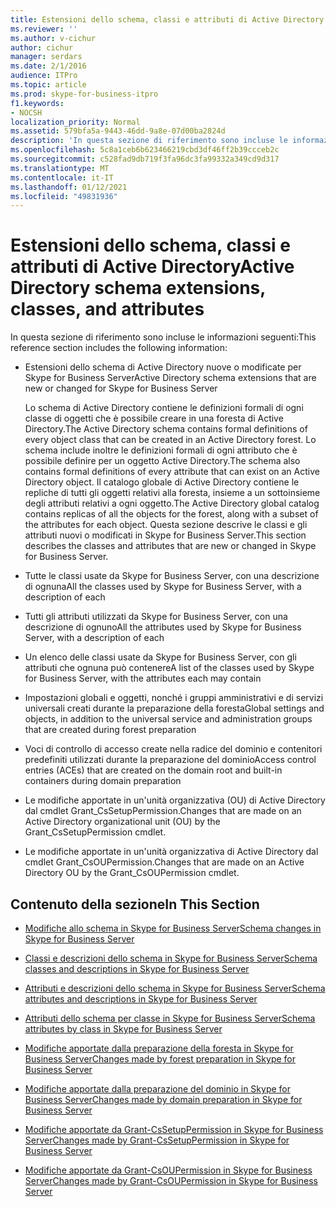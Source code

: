 ```yaml
---
title: Estensioni dello schema, classi e attributi di Active Directory
ms.reviewer: ''
ms.author: v-cichur
author: cichur
manager: serdars
ms.date: 2/1/2016
audience: ITPro
ms.topic: article
ms.prod: skype-for-business-itpro
f1.keywords:
- NOCSH
localization_priority: Normal
ms.assetid: 579bfa5a-9443-46dd-9a8e-07d00ba2824d
description: 'In questa sezione di riferimento sono incluse le informazioni seguenti:'
ms.openlocfilehash: 5c8a1ceb6b623466219cbd3df46ff2b39ccceb2c
ms.sourcegitcommit: c528fad9db719f3fa96dc3fa99332a349cd9d317
ms.translationtype: MT
ms.contentlocale: it-IT
ms.lasthandoff: 01/12/2021
ms.locfileid: "49831936"
---
```

# <a name="active-directory-schema-extensions-classes-and-attributes"></a><span data-ttu-id="8dd38-103">Estensioni dello schema, classi e attributi di Active Directory</span><span class="sxs-lookup"><span data-stu-id="8dd38-103">Active Directory schema extensions, classes, and attributes</span></span>
 
<span data-ttu-id="8dd38-104">In questa sezione di riferimento sono incluse le informazioni seguenti:</span><span class="sxs-lookup"><span data-stu-id="8dd38-104">This reference section includes the following information:</span></span> 
  
- <span data-ttu-id="8dd38-105">Estensioni dello schema di Active Directory nuove o modificate per Skype for Business Server</span><span class="sxs-lookup"><span data-stu-id="8dd38-105">Active Directory schema extensions that are new or changed for Skype for Business Server</span></span>
    
    <span data-ttu-id="8dd38-106">Lo schema di Active Directory contiene le definizioni formali di ogni classe di oggetti che è possibile creare in una foresta di Active Directory.</span><span class="sxs-lookup"><span data-stu-id="8dd38-106">The Active Directory schema contains formal definitions of every object class that can be created in an Active Directory forest.</span></span> <span data-ttu-id="8dd38-107">Lo schema include inoltre le definizioni formali di ogni attributo che è possibile definire per un oggetto Active Directory.</span><span class="sxs-lookup"><span data-stu-id="8dd38-107">The schema also contains formal definitions of every attribute that can exist on an Active Directory object.</span></span> <span data-ttu-id="8dd38-108">Il catalogo globale di Active Directory contiene le repliche di tutti gli oggetti relativi alla foresta, insieme a un sottoinsieme degli attributi relativi a ogni oggetto.</span><span class="sxs-lookup"><span data-stu-id="8dd38-108">The Active Directory global catalog contains replicas of all the objects for the forest, along with a subset of the attributes for each object.</span></span> <span data-ttu-id="8dd38-109">Questa sezione descrive le classi e gli attributi nuovi o modificati in Skype for Business Server.</span><span class="sxs-lookup"><span data-stu-id="8dd38-109">This section describes the classes and attributes that are new or changed in Skype for Business Server.</span></span>
    
- <span data-ttu-id="8dd38-110">Tutte le classi usate da Skype for Business Server, con una descrizione di ognuna</span><span class="sxs-lookup"><span data-stu-id="8dd38-110">All the classes used by Skype for Business Server, with a description of each</span></span>
    
- <span data-ttu-id="8dd38-111">Tutti gli attributi utilizzati da Skype for Business Server, con una descrizione di ognuno</span><span class="sxs-lookup"><span data-stu-id="8dd38-111">All the attributes used by Skype for Business Server, with a description of each</span></span>
    
- <span data-ttu-id="8dd38-112">Un elenco delle classi usate da Skype for Business Server, con gli attributi che ognuna può contenere</span><span class="sxs-lookup"><span data-stu-id="8dd38-112">A list of the classes used by Skype for Business Server, with the attributes each may contain</span></span>
    
- <span data-ttu-id="8dd38-113">Impostazioni globali e oggetti, nonché i gruppi amministrativi e di servizi universali creati durante la preparazione della foresta</span><span class="sxs-lookup"><span data-stu-id="8dd38-113">Global settings and objects, in addition to the universal service and administration groups that are created during forest preparation</span></span>
    
- <span data-ttu-id="8dd38-114">Voci di controllo di accesso create nella radice del dominio e contenitori predefiniti utilizzati durante la preparazione del dominio</span><span class="sxs-lookup"><span data-stu-id="8dd38-114">Access control entries (ACEs) that are created on the domain root and built-in containers during domain preparation</span></span>
    
- <span data-ttu-id="8dd38-115">Le modifiche apportate in un'unità organizzativa (OU) di Active Directory dal cmdlet Grant_CsSetupPermission.</span><span class="sxs-lookup"><span data-stu-id="8dd38-115">Changes that are made on an Active Directory organizational unit (OU) by the Grant_CsSetupPermission cmdlet.</span></span>
    
- <span data-ttu-id="8dd38-116">Le modifiche apportate in un'unità organizzativa di Active Directory dal cmdlet Grant_CsOUPermission.</span><span class="sxs-lookup"><span data-stu-id="8dd38-116">Changes that are made on an Active Directory OU by the Grant_CsOUPermission cmdlet.</span></span>
    
## <a name="in-this-section"></a><span data-ttu-id="8dd38-117">Contenuto della sezione</span><span class="sxs-lookup"><span data-stu-id="8dd38-117">In This Section</span></span>

- [<span data-ttu-id="8dd38-118">Modifiche allo schema in Skype for Business Server</span><span class="sxs-lookup"><span data-stu-id="8dd38-118">Schema changes in Skype for Business Server</span></span>](schema-changes.md)
    
- [<span data-ttu-id="8dd38-119">Classi e descrizioni dello schema in Skype for Business Server</span><span class="sxs-lookup"><span data-stu-id="8dd38-119">Schema classes and descriptions in Skype for Business Server</span></span>](schema-classes-and-descriptions.md)
    
- [<span data-ttu-id="8dd38-120">Attributi e descrizioni dello schema in Skype for Business Server</span><span class="sxs-lookup"><span data-stu-id="8dd38-120">Schema attributes and descriptions in Skype for Business Server</span></span>](schema-attributes-and-descriptions.md)
    
- [<span data-ttu-id="8dd38-121">Attributi dello schema per classe in Skype for Business Server</span><span class="sxs-lookup"><span data-stu-id="8dd38-121">Schema attributes by class in Skype for Business Server</span></span>](schema-attributes-by-class.md)
    
- [<span data-ttu-id="8dd38-122">Modifiche apportate dalla preparazione della foresta in Skype for Business Server</span><span class="sxs-lookup"><span data-stu-id="8dd38-122">Changes made by forest preparation in Skype for Business Server</span></span>](changes-made-by-forest-preparation.md)
    
- [<span data-ttu-id="8dd38-123">Modifiche apportate dalla preparazione del dominio in Skype for Business Server</span><span class="sxs-lookup"><span data-stu-id="8dd38-123">Changes made by domain preparation in Skype for Business Server</span></span>](changes-made-by-domain-preparation.md)
    
- [<span data-ttu-id="8dd38-124">Modifiche apportate da Grant-CsSetupPermission in Skype for Business Server</span><span class="sxs-lookup"><span data-stu-id="8dd38-124">Changes made by Grant-CsSetupPermission in Skype for Business Server</span></span>](changes-made-by-grant-cssetuppermission.md)
    
- [<span data-ttu-id="8dd38-125">Modifiche apportate da Grant-CsOUPermission in Skype for Business Server</span><span class="sxs-lookup"><span data-stu-id="8dd38-125">Changes made by Grant-CsOUPermission in Skype for Business Server</span></span>](changes-made-by-grant-csoupermission.md)
    

